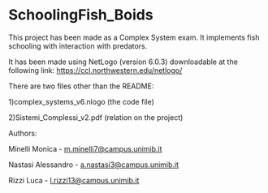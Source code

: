 # SchoolingFish_Boids

This project has been made as a Complex System exam. 
It implements fish schooling with interaction with predators.

It has been made using NetLogo (version 6.0.3) downloadable at the following link: https://ccl.northwestern.edu/netlogo/

There are two files other than the README:

1)complex_systems_v6.nlogo (the code file)

2)Sistemi_Complessi_v2.pdf (relation on the project)

Authors:

Minelli Monica - m.minelli7@campus.unimib.it

Nastasi Alessandro - a.nastasi3@campus.unimib.it

Rizzi Luca - l.rizzi13@campus.unimib.it

